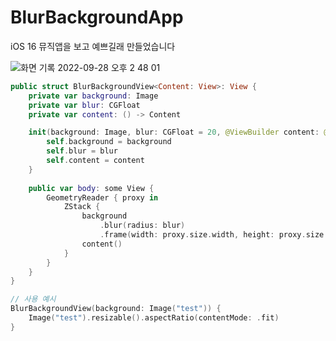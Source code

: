 # BlurBackgroundApp

iOS 16 뮤직앱을 보고 예쁘길래 만들었습니다

![화면 기록 2022-09-28 오후 2 48 01](https://user-images.githubusercontent.com/60254939/192699060-751eda8b-7cdb-4be1-9acc-1c5d7dfb48c9.gif)

```Swift
public struct BlurBackgroundView<Content: View>: View {
    private var background: Image
    private var blur: CGFloat
    private var content: () -> Content

    init(background: Image, blur: CGFloat = 20, @ViewBuilder content: @escaping () -> Content) {
        self.background = background
        self.blur = blur
        self.content = content
    }
    
    public var body: some View {
        GeometryReader { proxy in
            ZStack {
                background
                    .blur(radius: blur)
                    .frame(width: proxy.size.width, height: proxy.size.height)
                content()
            }
        }
    }
}

// 사용 예시
BlurBackgroundView(background: Image("test")) {
    Image("test").resizable().aspectRatio(contentMode: .fit)
}
```

##

